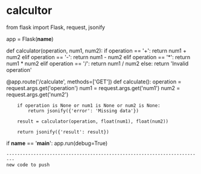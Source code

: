 # calcultor

from flask import Flask, request, jsonify

app = Flask(__name__)

def calculator(operation, num1, num2):
    if operation == '+':
        return num1 + num2
    elif operation == '-':
        return num1 - num2
    elif operation == '*':
        return num1 * num2
    elif operation == '/':
        return num1 / num2
    else:
        return 'Invalid operation'

@app.route('/calculate', methods=['GET'])
def calculate():
        operation = request.args.get('operation')
        num1 = request.args.get('num1')
        num2 = request.args.get('num2')

        if operation is None or num1 is None or num2 is None:
            return jsonify({'error': 'Missing data'})

        result = calculator(operation, float(num1), float(num2))

        return jsonify({'result': result})


if __name__ == '__main__':
    app.run(debug=True)

    -------------------------------------------------------------------------
    new code to push
